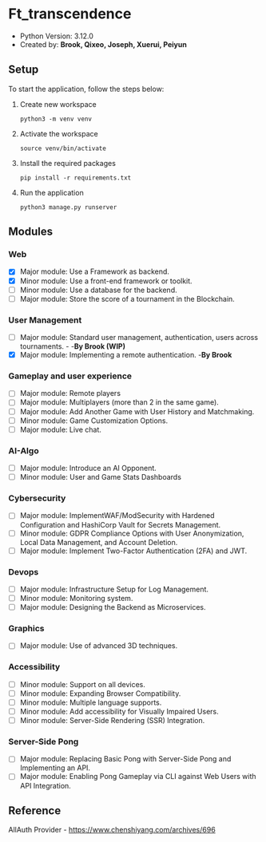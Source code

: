 # Ft_transcendence

- Python Version: 3.12.0
- Created by: <b>Brook, Qixeo, Joseph, Xuerui, Peiyun</b>

## Setup
To start the application, follow the steps below:
1. Create new workspace

    ```python3 -m venv venv```


2. Activate the workspace

    ```source venv/bin/activate```


3. Install the required packages

    ```pip install -r requirements.txt```


4. Run the application

    ```python3 manage.py runserver```


## Modules

### Web
- [x] Major module: Use a Framework as backend.
- [x] Minor module: Use a front-end framework or toolkit.
- [ ] Minor module: Use a database for the backend.
- [ ] Major module: Store the score of a tournament in the Blockchain.

### User Management
- [ ] Major module: Standard user management, authentication, users across
tournaments. - -**By Brook (WIP)**
- [x] Major module: Implementing a remote authentication. -**By Brook**

### Gameplay and user experience
- [ ] Major module: Remote players
- [ ] Major module: Multiplayers (more than 2 in the same game).
- [ ] Major module: Add Another Game with User History and Matchmaking.
- [ ] Minor module: Game Customization Options.
- [ ] Major module: Live chat.

### AI-Algo
- [ ] Major module: Introduce an AI Opponent.
- [ ] Minor module: User and Game Stats Dashboards

### Cybersecurity
- [ ] Major module: ImplementWAF/ModSecurity with Hardened Configuration
and HashiCorp Vault for Secrets Management.
- [ ] Minor module: GDPR Compliance Options with User Anonymization, Local
Data Management, and Account Deletion.
- [ ] Major module: Implement Two-Factor Authentication (2FA) and JWT.

### Devops
- [ ] Major module: Infrastructure Setup for Log Management.
- [ ] Minor module: Monitoring system.
- [ ] Major module: Designing the Backend as Microservices.

### Graphics
- [ ] Major module: Use of advanced 3D techniques.

### Accessibility
- [ ] Minor module: Support on all devices.
- [ ] Minor module: Expanding Browser Compatibility.
- [ ] Minor module: Multiple language supports.
- [ ] Minor module: Add accessibility for Visually Impaired Users.
- [ ] Minor module: Server-Side Rendering (SSR) Integration.

### Server-Side Pong
- [ ] Major module: Replacing Basic Pong with Server-Side Pong and Implementing
an API.
- [ ] Major module: Enabling Pong Gameplay via CLI against Web Users with
API Integration.

## Reference

AllAuth Provider - 
https://www.chenshiyang.com/archives/696

